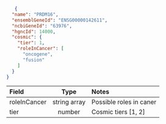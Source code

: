 ```json
   {
  "name": "PRDM16",
  "ensemblGeneId": "ENSG00000142611",
  "ncbiGeneId": "63976",
  "hgncId": 14000,
  "cosmic": {
    "tier": 1,
    "roleInCancer": [
      "oncogene",
      "fusion"
    ]
  }
}
```

| Field        |     Type     | Notes                   |
|:-------------|:------------:|:------------------------|
| roleInCancer | string array | Possible roles in caner |
| tier         |    number    | Cosmic tiers [1, 2]     |


